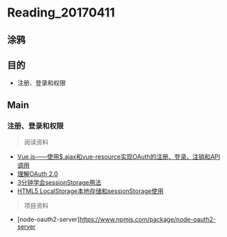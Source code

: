 # Reading_20170411
## 涂鸦

## 目的
- 注册、登录和权限

## Main
### 注册、登录和权限  
> 阅读资料
- [Vue.js——使用$.ajax和vue-resource实现OAuth的注册、登录、注销和API调用](http://www.cnblogs.com/keepfool/p/5665953.html)
- [理解OAuth 2.0](http://www.ruanyifeng.com/blog/2014/05/oauth_2_0.html)  
- [3分钟学会sessionStorage用法](http://blog.csdn.net/oaa608868/article/details/53539954)
- [HTML5 LocalStorage本地存储和sessionStorage使用](http://blog.csdn.net/qxs965266509/article/details/10012821)
> 项目资料
- [node-oauth2-server]https://www.npmjs.com/package/node-oauth2-server
